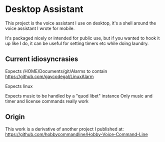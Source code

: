 # Desktop Assistant

This project is the voice assistant I use on desktop,
it's a shell around the voice assistant I wrote for mobile.

It's packaged nicely or intended for public use, but if
you wanted to hook it up like I do, it can be useful for
setting timers etc while doing laundry.

## Current idiosyncrasies

Expects /HOME/Documents/git/Alarms to contain https://github.com/gaycodegal/LinuxAlarm

Expects linux

Expects music to be handled by a "quod libet" instance
Only music and timer and license commands really work

## Origin

This work is a derivative of another project I published at:
https://github.com/hobbycommandline/Hobby-Voice-Command-Line
